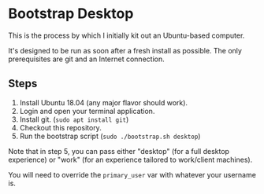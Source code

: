 # Bootstrap Desktop

This is the process by which I initially kit out an Ubuntu-based computer.

It's designed to be run as soon after a fresh install as possible. The only prerequisites are git and an Internet connection.

## Steps

1. Install Ubuntu 18.04 (any major flavor should work).
2. Login and open your terminal application.
3. Install git. (`sudo apt install git`)
4. Checkout this repository.
5. Run the bootstrap script (`sudo ./bootstrap.sh desktop`)

Note that in step 5, you can pass either "desktop" (for a full desktop experience) or "work" (for an experience tailored to work/client machines).

You will need to override the `primary_user` var with whatever your username is.
